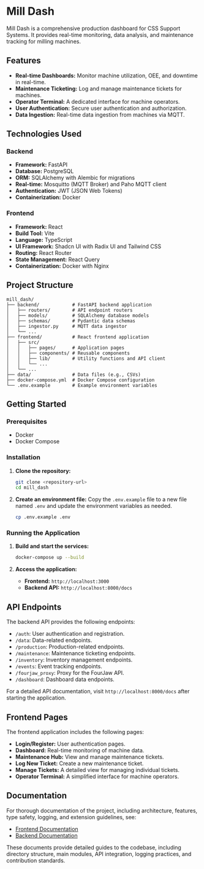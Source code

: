 # Mill Dash

Mill Dash is a comprehensive production dashboard for CSS Support Systems. It provides real-time monitoring, data analysis, and maintenance tracking for milling machines.

## Features

*   **Real-time Dashboards:** Monitor machine utilization, OEE, and downtime in real-time.
*   **Maintenance Ticketing:** Log and manage maintenance tickets for machines.
*   **Operator Terminal:** A dedicated interface for machine operators.
*   **User Authentication:** Secure user authentication and authorization.
*   **Data Ingestion:** Real-time data ingestion from machines via MQTT.

## Technologies Used

### Backend

*   **Framework:** FastAPI
*   **Database:** PostgreSQL
*   **ORM:** SQLAlchemy with Alembic for migrations
*   **Real-time:** Mosquitto (MQTT Broker) and Paho MQTT client
*   **Authentication:** JWT (JSON Web Tokens)
*   **Containerization:** Docker

### Frontend

*   **Framework:** React
*   **Build Tool:** Vite
*   **Language:** TypeScript
*   **UI Framework:** Shadcn UI with Radix UI and Tailwind CSS
*   **Routing:** React Router
*   **State Management:** React Query
*   **Containerization:** Docker with Nginx

## Project Structure

```
mill_dash/
├── backend/            # FastAPI backend application
│   ├── routers/        # API endpoint routers
│   ├── models/         # SQLAlchemy database models
│   ├── schemas/        # Pydantic data schemas
│   ├── ingestor.py     # MQTT data ingestor
│   └── ...
├── frontend/           # React frontend application
│   ├── src/
│   │   ├── pages/      # Application pages
│   │   ├── components/ # Reusable components
│   │   ├── lib/        # Utility functions and API client
│   │   └── ...
│   └── ...
├── data/               # Data files (e.g., CSVs)
├── docker-compose.yml  # Docker Compose configuration
└── .env.example        # Example environment variables
```

## Getting Started

### Prerequisites

*   Docker
*   Docker Compose

### Installation

1.  **Clone the repository:**
    ```bash
    git clone <repository-url>
    cd mill_dash
    ```

2.  **Create an environment file:**
    Copy the `.env.example` file to a new file named `.env` and update the environment variables as needed.
    ```bash
    cp .env.example .env
    ```

### Running the Application

1.  **Build and start the services:**
    ```bash
    docker-compose up --build
    ```

2.  **Access the application:**
    *   **Frontend:** `http://localhost:3000`
    *   **Backend API:** `http://localhost:8000/docs`

## API Endpoints

The backend API provides the following endpoints:

*   `/auth`: User authentication and registration.
*   `/data`: Data-related endpoints.
*   `/production`: Production-related endpoints.
*   `/maintenance`: Maintenance ticketing endpoints.
*   `/inventory`: Inventory management endpoints.
*   `/events`: Event tracking endpoints.
*   `/fourjaw_proxy`: Proxy for the FourJaw API.
*   `/dashboard`: Dashboard data endpoints.

For a detailed API documentation, visit `http://localhost:8000/docs` after starting the application.

## Frontend Pages

The frontend application includes the following pages:

*   **Login/Register:** User authentication pages.
*   **Dashboard:** Real-time monitoring of machine data.
*   **Maintenance Hub:** View and manage maintenance tickets.
*   **Log New Ticket:** Create a new maintenance ticket.
*   **Manage Tickets:** A detailed view for managing individual tickets.
*   **Operator Terminal:** A simplified interface for machine operators.

## Documentation

For thorough documentation of the project, including architecture, features, type safety, logging, and extension guidelines, see:

- [Frontend Documentation](./frontend/DOCS.md)
- [Backend Documentation](./backend/DOCS.md)

These documents provide detailed guides to the codebase, including directory structure, main modules, API integration, logging practices, and contribution standards.
